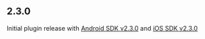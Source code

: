 ## 2.3.0

Initial plugin release with [Android SDK v2.3.0](https://github.com/BlinkCard/blinkcard-android/releases/tag/v2.3.0) and [iOS SDK v2.3.0](https://github.com/BlinkCard/blinkcard-ios/releases/tag/v2.3.0)